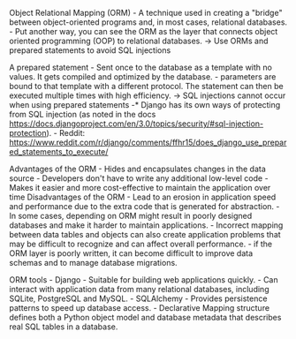 Object Relational Mapping (ORM) - A technique used in creating a "bridge" between object-oriented programs and, in most cases, relational databases.
                                - Put another way, you can see the ORM as the layer that connects object oriented programming (OOP) to relational databases.
                                -> Use ORMs and prepared statements to avoid SQL injections
                                
A prepared statement            - Sent once to the database as a template with no values. It gets compiled and optimized by the database.
                                - parameters are bound to that template with a different protocol. The statement can then be executed multiple times with high efficiency.
                                -> SQL injections cannot occur when using prepared statements
                                -* Django has its own ways of protecting from SQL injection (as noted in the docs https://docs.djangoproject.com/en/3.0/topics/security/#sql-injection-protection).
                                - Reddit: https://www.reddit.com/r/django/comments/ffhr15/does_django_use_prepared_statements_to_execute/

Advantages of the ORM     - Hides and encapsulates changes in the data source 
                          - Developers don't have to write any additional low-level code
                          - Makes it easier and more cost-effective to maintain the application over time 
Disadvantages of the ORM  - Lead to an erosion in application speed and performance due to the extra code that is generated for abstraction.
                          - In some cases, depending on ORM might result in poorly designed databases and make it harder to maintain applications.
                          - Incorrect mapping between data tables and objects can also create application problems that may be difficult to recognize and can affect overall performance.
                          - if the ORM layer is poorly written, it can become difficult to improve data schemas and to manage database migrations.

ORM tools - Django        - Suitable for building web applications quickly.
                          - Can interact with application data from many relational databases, including SQLite, PostgreSQL and MySQL.
          - SQLAlchemy    - Provides persistence patterns to speed up database access.
                          - Declarative Mapping structure defines both a Python object model and database metadata that describes real SQL tables in a database.
